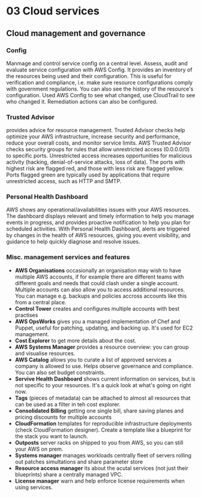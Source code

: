 # 03 Cloud services

## Cloud management and governance

### Config

Manmage and control service config on a central level.
Assess, audit and evaluate service configuration with AWS Config. It provides an inventory of the resources being used and their configuration. This is useful for verification and compliance, i.e. make sure resource configurations comply with government regulations. You can also see the history of the resource's configuration. Used AWS Config to see what changed, use CloudTrail to see who changed it. Remediation actions can also be configured.

### Trusted Advisor

provides advice for resource management. Trusted Advisor checks help optimize your AWS infrastructure, increase security and performance, reduce your overall costs, and monitor service limits. AWS Trusted Advisor checks security groups for rules that allow unrestricted access (0.0.0.0/0) to specific ports. Unrestricted access increases opportunities for malicious activity (hacking, denial-of-service attacks, loss of data). The ports with highest risk are flagged red, and those with less risk are flagged yellow. Ports flagged green are typically used by applications that require unrestricted access, such as HTTP and SMTP.

### Personal Health Dashboard

AWS shows any operational/availabilities issues with your AWS resources. The dashboard displays relevant and timely information to help you manage events in progress, and provides proactive notification to help you plan for scheduled activities. With Personal Health Dashboard, alerts are triggered by changes in the health of AWS resources, giving you event visibility, and guidance to help quickly diagnose and resolve issues.

### Misc. management services and features

- **AWS Organisations** occasionally an organisation may wish to have multiple AWS accounts, if for example there are different teams with different goals and needs that could clash under a single account. Multiple accounts can also allow you to access additional resources. You can manage e.g. backups and policies accross accounts like this from a central place.
- **Control Tower** creates and configures multiple accounts with best practises
- **AWS OpsWorks** gives you a managed implementation of Chef and Puppet, useful for patching, updating, and backing up. It's used for EC2 management.
- **Cost Explorer** to get more details about the cost.
- **AWS Systems Manager** provides a resource overview: you can group and visualise resources.
- **AWS Catalog** allows you to curate a list of approved services a company is allowed to use. Helps observe governance and compliance. You can also set budget constraints.
- **Servive Health Dashboard** shows current information on services, but is not specific to your resources. It's a quick look at what's going on right now.
- **Tags** (pieces of metadata) can be attached to almost all resources that can be used as a filter in teh cost explorer.
- **Consolidated Billing** getting one single bill, share saving planes and pricing discounts for multiple accounts
- **CloudFormation** templates for reproducible infrastructure deployments (check CloudFormation designer). Create a template like a blueprint for the stack you want to launch.
- **Outposts** server racks on shipped to you from AWS, so you can still your AWS on prem.
- **Systems manager** manages workloads centrally fleet of servers rolling out patches simultations and share parameter store
- **Resource access manager** its about the acutal services (not just their blueprints) share a centrally managed VPC.
- **License manager** warn and help enforce license requirements when using services.